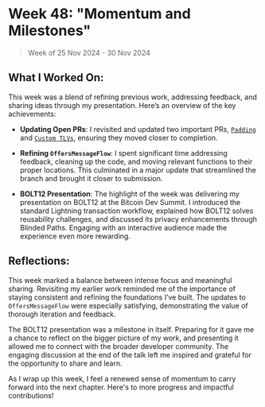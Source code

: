 # Week 48: "Momentum and Milestones"

> Week of 25 Nov 2024 - 30 Nov 2024

## What I Worked On:

This week was a blend of refining previous work, addressing feedback, and
sharing ideas through my presentation. Here’s an overview of the key
achievements:

- **Updating Open PRs**: I revisited and updated two important PRs,
  [`Padding`](https://github.com/lightningdevkit/rust-lightning/pull/3177) and
  [`Custom TLVs`](https://github.com/lightningdevkit/rust-lightning/pull/2830),
  ensuring they moved closer to completion.

- **Refining `OffersMessageFlow`**: I spent significant time addressing
  feedback, cleaning up the code, and moving relevant functions to their proper
  locations. This culminated in a major update that streamlined the branch and
  brought it closer to submission.

- **BOLT12 Presentation**: The highlight of the week was delivering my
  presentation on BOLT12 at the Bitcoin Dev Summit. I introduced the standard
  Lightning transaction workflow, explained how BOLT12 solves reusability
  challenges, and discussed its privacy enhancements through Blinded Paths.
  Engaging with an interactive audience made the experience even more rewarding.

## Reflections:

This week marked a balance between intense focus and meaningful sharing.
Revisiting my earlier work reminded me of the importance of staying consistent
and refining the foundations I’ve built. The updates to `OffersMessageFlow` were
especially satisfying, demonstrating the value of thorough iteration and
feedback.

The BOLT12 presentation was a milestone in itself. Preparing for it gave me a
chance to reflect on the bigger picture of my work, and presenting it allowed me
to connect with the broader developer community. The engaging discussion at the
end of the talk left me inspired and grateful for the opportunity to share and
learn.

As I wrap up this week, I feel a renewed sense of momentum to carry forward into
the next chapter. Here's to more progress and impactful contributions!
